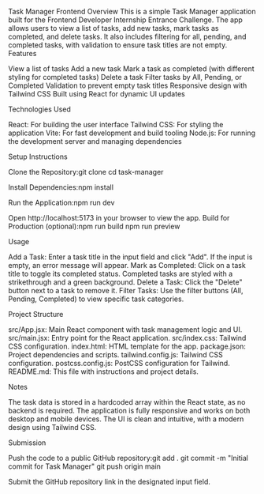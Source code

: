 Task Manager Frontend
Overview
This is a simple Task Manager application built for the Frontend Developer Internship Entrance Challenge. The app allows users to view a list of tasks, add new tasks, mark tasks as completed, and delete tasks. It also includes filtering for all, pending, and completed tasks, with validation to ensure task titles are not empty.
Features

View a list of tasks
Add a new task
Mark a task as completed (with different styling for completed tasks)
Delete a task
Filter tasks by All, Pending, or Completed
Validation to prevent empty task titles
Responsive design with Tailwind CSS
Built using React for dynamic UI updates

Technologies Used

React: For building the user interface
Tailwind CSS: For styling the application
Vite: For fast development and build tooling
Node.js: For running the development server and managing dependencies

Setup Instructions

Clone the Repository:git clone <your-repository-url>
cd task-manager


Install Dependencies:npm install


Run the Application:npm run dev

Open http://localhost:5173 in your browser to view the app.
Build for Production (optional):npm run build
npm run preview



Usage

Add a Task: Enter a task title in the input field and click "Add". If the input is empty, an error message will appear.
Mark as Completed: Click on a task title to toggle its completed status. Completed tasks are styled with a strikethrough and a green background.
Delete a Task: Click the "Delete" button next to a task to remove it.
Filter Tasks: Use the filter buttons (All, Pending, Completed) to view specific task categories.

Project Structure

src/App.jsx: Main React component with task management logic and UI.
src/main.jsx: Entry point for the React application.
src/index.css: Tailwind CSS configuration.
index.html: HTML template for the app.
package.json: Project dependencies and scripts.
tailwind.config.js: Tailwind CSS configuration.
postcss.config.js: PostCSS configuration for Tailwind.
README.md: This file with instructions and project details.

Notes

The task data is stored in a hardcoded array within the React state, as no backend is required.
The application is fully responsive and works on both desktop and mobile devices.
The UI is clean and intuitive, with a modern design using Tailwind CSS.

Submission

Push the code to a public GitHub repository:git add .
git commit -m "Initial commit for Task Manager"
git push origin main


Submit the GitHub repository link in the designated input field.

